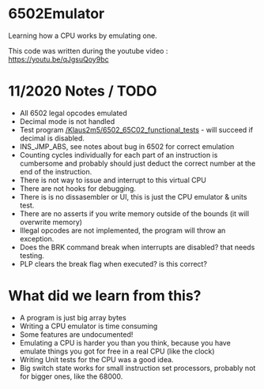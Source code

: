 # 6502Emulator
Learning how a CPU works by emulating one.

This code was written during the youtube video : https://youtu.be/qJgsuQoy9bc


# 11/2020 Notes / TODO

* All 6502 legal opcodes emulated
* Decimal mode is not handled
* Test program [/Klaus2m5/6502_65C02_functional_tests](https://github.com/Klaus2m5/6502_65C02_functional_tests) - will succeed if decimal is disabled.
* INS_JMP_ABS, see notes about bug in 6502 for correct emulation 
* Counting cycles individually for each part of an instruction is cumbersome and probably should just deduct the correct number at the end of the instruction.
* There is not way to issue and interrupt to this virtual CPU
* There are not hooks for debugging.
* There is is no dissasembler or UI, this is just the CPU emulator & units test.
* There are no asserts if you write memory outside of the bounds (it will overwrite memory)
* Illegal opcodes are not implemented, the program will throw an exception.
* Does the BRK command break when interrupts are disabled? that needs testing.
* PLP clears the break flag when executed? is this correct?


# What did we learn from this?

* A program is just big array bytes
* Writing a CPU emulator is time consuming
* Some features are undocumented!
* Emulating a CPU is harder you than you think, because you have emulate things you got for free in a real CPU (like the clock)
* Writing Unit tests for the CPU was a good idea.
* Big switch state works for small instruction set processors, probably not for bigger ones, like the 68000.
